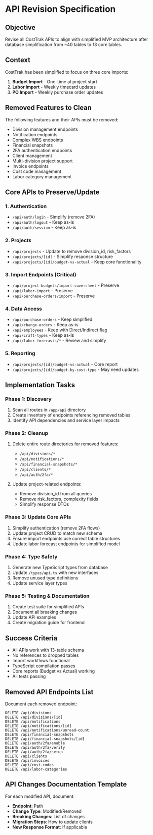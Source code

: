 # API Revision Specification

## Objective
Revise all CostTrak APIs to align with simplified MVP architecture after database simplification from ~40 tables to 13 core tables.

## Context
CostTrak has been simplified to focus on three core imports:
1. **Budget Import** - One-time at project start
2. **Labor Import** - Weekly timecard updates  
3. **PO Import** - Weekly purchase order updates

## Removed Features to Clean
The following features and their APIs must be removed:
- Division management endpoints
- Notification endpoints  
- Complex WBS endpoints
- Financial snapshots
- 2FA authentication endpoints
- Client management
- Multi-division project support
- Invoice endpoints
- Cost code management
- Labor category management

## Core APIs to Preserve/Update

### 1. Authentication
- `/api/auth/login` - Simplify (remove 2FA)
- `/api/auth/logout` - Keep as-is
- `/api/auth/session` - Keep as-is

### 2. Projects 
- `/api/projects` - Update to remove division_id, risk_factors
- `/api/projects/[id]` - Simplify response structure
- `/api/projects/[id]/budget-vs-actual` - Keep core functionality

### 3. Import Endpoints (Critical)
- `/api/project-budgets/import-coversheet` - Preserve
- `/api/labor-import` - Preserve  
- `/api/purchase-orders/import` - Preserve

### 4. Data Access
- `/api/purchase-orders` - Keep simplified
- `/api/change-orders` - Keep as-is
- `/api/employees` - Keep with Direct/Indirect flag
- `/api/craft-types` - Keep as-is
- `/api/labor-forecasts/*` - Review and simplify

### 5. Reporting
- `/api/projects/[id]/budget-vs-actual` - Core report
- `/api/projects/[id]/budget-by-cost-type` - May need updates

## Implementation Tasks

### Phase 1: Discovery
1. Scan all routes in `/app/api` directory
2. Create inventory of endpoints referencing removed tables
3. Identify API dependencies and service layer impacts

### Phase 2: Cleanup
1. Delete entire route directories for removed features:
   - `/api/divisions/*`
   - `/api/notifications/*`
   - `/api/financial-snapshots/*`
   - `/api/clients/*`
   - `/api/auth/2fa/*`
   
2. Update project-related endpoints:
   - Remove division_id from all queries
   - Remove risk_factors, complexity fields
   - Simplify response DTOs

### Phase 3: Update Core APIs
1. Simplify authentication (remove 2FA flows)
2. Update project CRUD to match new schema
3. Ensure import endpoints use correct table structures
4. Update labor forecast endpoints for simplified model

### Phase 4: Type Safety
1. Generate new TypeScript types from database
2. Update `/types/api.ts` with new interfaces
3. Remove unused type definitions
4. Update service layer types

### Phase 5: Testing & Documentation
1. Create test suite for simplified APIs
2. Document all breaking changes
3. Update API examples
4. Create migration guide for frontend

## Success Criteria
- All APIs work with 13-table schema
- No references to dropped tables
- Import workflows functional
- TypeScript compilation passes
- Core reports (Budget vs Actual) working
- All tests passing

## Removed API Endpoints List
Document each removed endpoint:
```
DELETE /api/divisions
DELETE /api/divisions/[id]
DELETE /api/notifications
DELETE /api/notifications/[id]
DELETE /api/notifications/unread-count
DELETE /api/financial-snapshots
DELETE /api/financial-snapshots/[id]
DELETE /api/auth/2fa/enable
DELETE /api/auth/2fa/verify
DELETE /api/auth/2fa/setup
DELETE /api/clients
DELETE /api/invoices
DELETE /api/cost-codes
DELETE /api/labor-categories
```

## API Changes Documentation Template
For each modified API, document:
- **Endpoint**: Path
- **Change Type**: Modified/Removed
- **Breaking Changes**: List of changes
- **Migration Steps**: How to update clients
- **New Response Format**: If applicable